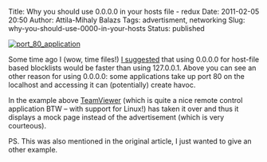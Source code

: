 Title: Why you should use 0.0.0.0 in your hosts file - redux
Date: 2011-02-05 20:50
Author: Attila-Mihaly Balazs
Tags: advertisment, networking
Slug: why-you-should-use-0000-in-your-hosts
Status: published

[![port\_80\_application](http://lh6.ggpht.com/_hrvCBhtWhJ4/TU2cC5oFBAI/AAAAAAAADUQ/Ok_LZtTSurA/port_80_application_thumb%5B11%5D.png?imgmax=800 "port_80_application")](http://lh3.ggpht.com/_hrvCBhtWhJ4/TU2cCPyZ3XI/AAAAAAAADUM/Bhu5tNWwaJM/s1600-h/port_80_application%5B17%5D.png)

Some time ago I (wow, time files!) [I
suggested](http://hype-free.blogspot.com/2009/07/speedy-hosts-blocklists.html)
that using 0.0.0.0 for host-file based blocklists would be faster than
using 127.0.0.1. Above you can see an other reason for using 0.0.0.0:
some applications take up port 80 on the localhost and accessing it can
(potentially) create havoc.

In the example above [TeamViewer](http://www.teamviewer.com/) (which is
quite a nice remote control application BTW – with support for Linux!)
has taken it over and thus it displays a mock page instead of the
advertisement (which is very courteous).

PS. This was also mentioned in the original article, I just wanted to
give an other example.
